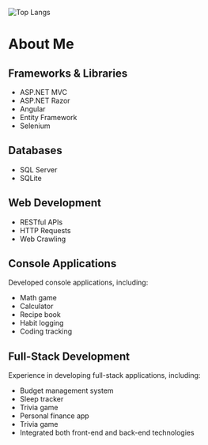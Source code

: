 ![Top Langs](https://github-readme-stats.vercel.app/api/top-langs/?username=DLee211&theme=transparent&hide_progress=true)

# About Me

## Frameworks & Libraries
- ASP.NET MVC
- ASP.NET Razor
- Angular
- Entity Framework
- Selenium
## Databases
- SQL Server
- SQLite
## Web Development
- RESTful APIs
- HTTP Requests
- Web Crawling
## Console Applications
Developed console applications, including:
- Math game
- Calculator
- Recipe book
- Habit logging
- Coding tracking
## Full-Stack Development
Experience in developing full-stack applications, including:
- Budget management system
- Sleep tracker
- Trivia game
- Personal finance app
- Trivia game
- Integrated both front-end and back-end technologies
